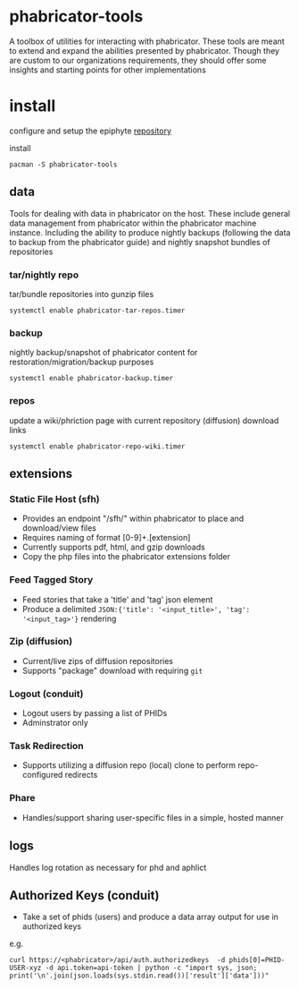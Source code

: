 phabricator-tools
===
A toolbox of utilities for interacting with phabricator. These tools are meant to extend and expand the abilities presented by phabricator. Though they are custom to our organizations requirements, they should offer some insights and starting points for other implementations

# install

configure and setup the epiphyte [repository](https://github.com/epiphyte/repository)

install
```
pacman -S phabricator-tools
```

## data
Tools for dealing with data in phabricator on the host. These include general data management from phabricator within the phabricator machine instance. Including the ability to produce nightly backups (following the data to backup from the phabricator guide) and nightly snapshot bundles of repositories

### tar/nightly repo

tar/bundle repositories into gunzip files
```
systemctl enable phabricator-tar-repos.timer
```

### backup

nightly backup/snapshot of phabricator content for restoration/migration/backup purposes

```
systemctl enable phabricator-backup.timer
```

### repos

update a wiki/phriction page with current repository (diffusion) download links

```
systemctl enable phabricator-repo-wiki.timer
```

## extensions

### Static File Host (sfh)

* Provides an endpoint "/sfh/" within phabricator to place and download/view files
* Requires naming of format [0-9]+.[extension]
* Currently supports pdf, html, and gzip downloads
* Copy the php files into the phabricator extensions folder

### Feed Tagged Story

* Feed stories that take a 'title' and 'tag' json element
* Produce a delimited `JSON:{'title': '<input_title>', 'tag': '<input_tag>'}` rendering

### Zip (diffusion)

* Current/live zips of diffusion repositories
* Supports "package" download with requiring `git`

### Logout (conduit)

* Logout users by passing a list of PHIDs
* Adminstrator only

### Task Redirection

* Supports utilizing a diffusion repo (local) clone to perform repo-configured redirects

### Phare

* Handles/support sharing user-specific files in a simple, hosted manner

## logs

Handles log rotation as necessary for phd and aphlict

## Authorized Keys (conduit)

* Take a set of phids (users) and produce a data array output for use in authorized keys

e.g.
```
curl https://<phabricator>/api/auth.authorizedkeys  -d phids[0]=PHID-USER-xyz -d api.token=api-token | python -c "import sys, json; print('\n'.join(json.loads(sys.stdin.read())['result']['data']))"
```

